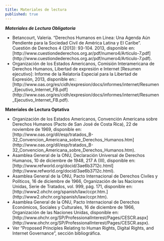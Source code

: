 ```yaml
---
title: Materiales de lectura
published: true
---
```


***Materiales de Lectura Obligatoria***
<ul><li> Betancourt, Valeria. “Derechos Humanos en Línea: Una Agenda Aún Pendiente para la Sociedad Civil de América Latina y El Caribe”. Cuestión de Derechos 4 (2013): 93-104. 2013, disponible en:  [http://www.cuestiondederechos.org.ar/pdf/numero4/Articulo-7.pdf](http://www.cuestiondederechos.org.ar/pdf/numero4/Articulo-7.pdf). 
<li> Organización de los Estados Americanos, Comisión Interamericana de Derechos Humanos, Libertad de expresión e Internet [Resumen ejecutivo]: Informe de la Relatoría Especial para la Libertad de Expresión, 2013, disponible en:: [http://www.oas.org/es/cidh/expresion/docs/informes/internet/Resumen_Ejecutivo_Internet_FB.pdf](http://www.oas.org/es/cidh/expresion/docs/informes/internet/Resumen_Ejecutivo_Internet_FB.pdf). 
</ul> 

**Materiales de Lectura Optativa**
<ul> <li> Organización de los Estados Americanos, Convención Americana sobre Derechos Humanos (Pacto de San José de Costa Rica), 22 de noviembre de 1969, disponible en: [http://www.oas.org/dil/esp/tratados_B-32_Convencion_Americana_sobre_Derechos_Humanos.htm](http://www.oas.org/dil/esp/tratados_B-32_Convencion_Americana_sobre_Derechos_Humanos.htm). 
<li> Asamblea General de la ONU, Declaración Universal de Derechos Humanos, 10 de diciembre de 1948, 217 A (III), disponible en:  [http://www.refworld.org/docid/3ae6b3712c.html](http://www.refworld.org/docid/3ae6b3712c.html).
<li> Asamblea General de la ONU, Pacto Internacional de Derechos Civiles y Políticos, 16 de diciembre de 1966, Organización de las Naciones Unidas, Serie de Tratados, vol. 999, pág. 171, disponible en: [http://www2.ohchr.org/spanish/law/ccpr.htm.](http://www2.ohchr.org/spanish/law/ccpr.htm).
<li> Asamblea General de la ONU, Pacto Internacional de Derechos Económicos, Sociales y Culturales, 16 de diciembre de 1966, Organización de las Naciones Unidas, disponible en: [http://www.ohchr.org/SP/ProfessionalInterest/Pages/CESCR.aspx](http://www.ohchr.org/SP/ProfessionalInterest/Pages/CESCR.aspx). 
<li> Ver “Proposed Principles Relating to Human Rights, Digital Rights, and Internet Governance”, sección bibliográfica.
</ul>
